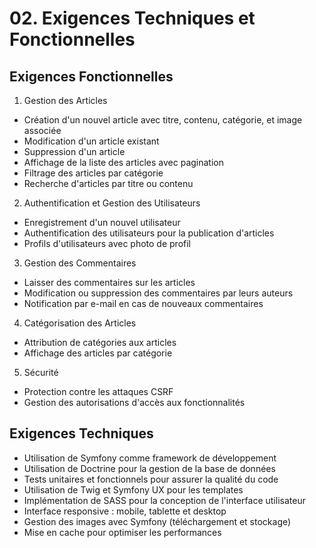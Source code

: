 # 02. Exigences Techniques et Fonctionnelles

## Exigences Fonctionnelles

1. Gestion des Articles

- Création d'un nouvel article avec titre, contenu, catégorie, et image associée
- Modification d'un article existant
- Suppression d'un article
- Affichage de la liste des articles avec pagination
- Filtrage des articles par catégorie
- Recherche d'articles par titre ou contenu

2. Authentification et Gestion des Utilisateurs

- Enregistrement d'un nouvel utilisateur
- Authentification des utilisateurs pour la publication d'articles
- Profils d'utilisateurs avec photo de profil

3. Gestion des Commentaires

- Laisser des commentaires sur les articles
- Modification ou suppression des commentaires par leurs auteurs
- Notification par e-mail en cas de nouveaux commentaires

4. Catégorisation des Articles

- Attribution de catégories aux articles
- Affichage des articles par catégorie

5. Sécurité

- Protection contre les attaques CSRF
- Gestion des autorisations d'accès aux fonctionnalités

## Exigences Techniques

- Utilisation de Symfony comme framework de développement
- Utilisation de Doctrine pour la gestion de la base de données
- Tests unitaires et fonctionnels pour assurer la qualité du code
- Utilisation de Twig et Symfony UX pour les templates
- Implémentation de SASS pour la conception de l'interface utilisateur
- Interface responsive : mobile, tablette et desktop
- Gestion des images avec Symfony (téléchargement et stockage)
- Mise en cache pour optimiser les performances
